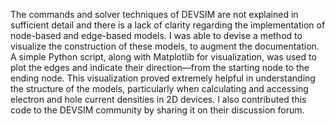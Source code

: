 The commands and solver techniques of DEVSIM are not explained in sufficient detail and there is a lack of clarity regarding the implementation of node-based and edge-based models. I was able to devise a method to visualize the construction of these models, to augment the documentation. A simple Python script, along with Matplotlib for visualization, was used to plot the edges and indicate their direction—from the starting node to the ending node. This visualization proved extremely helpful in understanding the structure of the models, particularly when calculating and accessing electron and hole current densities in 2D devices. I also contributed this code to the DEVSIM community by sharing it on their discussion forum.
